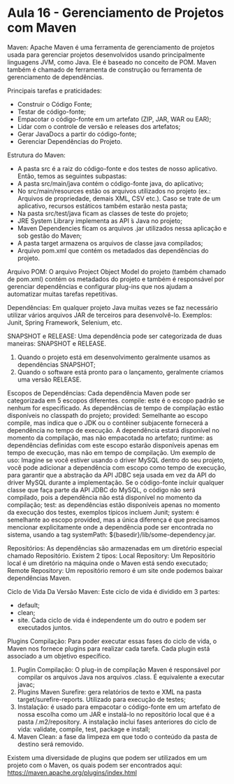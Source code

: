 # Aula 16 - Gerenciamento de Projetos com Maven

Maven:
Apache Maven é uma ferramenta de gerenciamento de projetos usada para gerenciar projetos desenvolvidos usando principalmente linguagens JVM, como Java. Ele é baseado no conceito de POM. Maven também é chamado de ferramenta de construção ou ferramenta de gerenciamento de dependências.

Principais tarefas e praticidades:
- Construir o Código Fonte;
- Testar de código-fonte;
- Empacotar o código-fonte em um artefato (ZIP, JAR, WAR ou EAR);
- Lidar com o controle de versão e releases dos artefatos;
- Gerar JavaDocs a partir do código-fonte;
- Gerenciar Dependências do Projeto.

Estrutura do Maven:
- A pasta src é a raiz do código-fonte e dos testes de nosso aplicativo. Então, temos as seguintes subpastas:
- A pasta src/main/java contém o código-fonte java, do aplicativo;
- No src/main/resources estão os arquivos utilizados no projeto (ex.: Arquivos de propriedade, demais XML, CSV etc.). Caso se trate de um aplicativo, recursos estáticos também estarão nesta pasta;
- Na pasta src/test/java ficam as classes de teste do projeto;
- JRE System Library implementa as API ́s Java no projeto;
- Maven Dependencies ficam os arquivos .jar utilizados nessa aplicação e sob gestão do Maven;
- A pasta target armazena os arquivos de classe java compilados;
- Arquivo pom.xml que contém os metadados das dependências do projeto.

Arquivo POM:
O arquivo Project Object Model do projeto (também chamado de pom.xml) contém os metadados do projeto e também é responsável por
gerenciar dependências e configurar plug-ins que nos ajudam a automatizar muitas tarefas repetitivas.

Dependências:
Em qualquer projeto Java muitas vezes se faz necessário utilizar vários arquivos JAR de terceiros para desenvolvê-lo. Exemplos: Junit, Spring Framework, Selenium, etc.

SNAPSHOT e RELEASE:
Uma dependência pode ser categorizada de duas maneiras: SNAPSHOT e RELEASE.
1. Quando o projeto está em desenvolvimento geralmente usamos as dependências SNAPSHOT;
2. Quando o software está pronto para o lançamento, geralmente criamos uma versão RELEASE.

Escopos de Dependências:
Cada dependência Maven pode ser categorizada em 5 escopos diferentes.
compile: este é o escopo padrão se nenhum for especificado. As dependências de tempo de compilação estão disponíveis no classpath do projeto;
provided: Semelhante ao escopo compile, mas indica que o JDK ou o contêiner subjacente fornecerá a dependência no tempo de execução. A dependência estará disponível no momento da compilação, mas não empacotada no artefato;
runtime: as dependências definidas com este escopo estarão disponíveis apenas em tempo de execução, mas não em tempo de compilação. Um exemplo de uso: Imagine se você estiver usando o driver MySQL dentro do seu projeto, você pode adicionar a dependência com escopo como tempo de execução, para garantir que a abstração da API JDBC seja usada em vez da API do driver MySQL durante a implementação. Se o código-fonte incluir qualquer classe que faça parte da API JDBC do MySQL, o código não será compilado, pois a dependência não está disponível no momento da compilação;
test: as dependências estão disponíveis apenas no momento da execução dos testes, exemplos típicos incluem Junit;
system: é semelhante ao escopo provided, mas a única diferença é que precisamos mencionar explicitamente onde a dependência pode ser encontrada no sistema, usando a tag systemPath:
<systemPath>${basedir}/lib/some-dependency.jar</systemPath>.

Repositórios:
As dependências são armazenadas em um diretório especial chamado Repositório. Existem 2 tipos:
Local Repository: Um Repositório local é um diretório na máquina onde o Maven está sendo executado;
Remote Repository: Um repositório remoro é um site onde podemos baixar dependências Maven.

Ciclo de Vida Da Versão Maven:
Este ciclo de vida é dividido em 3 partes:
- default;
- clean;
- site.
Cada ciclo de vida é independente um do outro e podem ser executados juntos.

Plugins Compilação:
Para poder executar essas fases do ciclo de vida, o Maven nos fornece plugins para realizar cada tarefa. Cada plugin está associado a um objetivo específico.
1. Puglin Compilação: O plug-in de compilação Maven é responsável por compilar os arquivos Java nos arquivos .class. É equivalente a executar javac;
2. Plugins Maven Surefire: gera relatórios de texto e XML na pasta target/surefire-reports. Utilizado para execução de testes;
3. Instalação: é usado para empacotar o código-fonte em um artefato de nossa escolha como um JAR e instalá-lo no repositório local que é a pasta /.m2/repository. A instalação inclui fases anteriores do ciclo de vida: validate, compile, test, package e install;
4. Maven Clean: a fase da limpeza em que todo o conteúdo da pasta de destino será removido.

Existem uma diversidade de plugins que podem ser utilizados em um projeto com o Maven, os quais podem ser encontrados aqui: https://maven.apache.org/plugins/index.html
